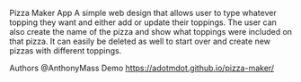 Pizza Maker App
A simple web design that allows user to type whatever topping they want and either add or update their toppings. The user can also create the name of the pizza and show what toppings were included on that pizza. It can easily be deleted as well to start over and create new pizzas with different toppings.

Authors
@AnthonyMass
Demo
https://adotmdot.github.io/pizza-maker/
